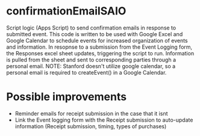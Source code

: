 # confirmationEmailSAIO
  Script logic (Apps Script) to send confirmation emails in response to submitted event. This code is written to be used with Google Excel and Google Calendar to schedule events for increased organization of events and information. In resopnse to a submission from the Event Logging form, the Responses excel sheet updates, triggering the script to run. Information is pulled from the sheet and sent to corresponding parties through a personal email. NOTE: Stanford doesn't utilize google calendar, so a personal email is required to createEvent() in a Google Calendar.

# Possible improvements
- Reminder emails for receipt submission in the case that it isnt
- Link the Event logging form with the Receipt submission to auto-update information (Receipt submission, timing, types of purchases)

